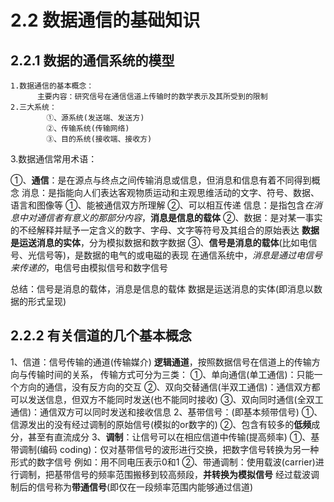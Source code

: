 # 2.2 数据通信的基础知识

## 2.2.1 数据的通信系统的模型

    1.数据通信的基本概念：
          主要内容：研究信号在通信信道上传输时的数学表示及其所受到的限制
    2.三大系统：
            ①、源系统(发送端、发送方)
            ②、传输系统(传输网络)
            ③、目的系统(接收端、接收方)
   3.数据通信常用术语：
  
   ①、**通信**：是在源点与终点之间传输消息或信息，但消息和信息有着不同得到概念
                消息：是指能向人们表达客观物质运动和主观思维活动的文字、符号、数据、语言和图像等
                      ①、能被通信双方所理解
                      ②、可以相互传递
                信息：是指包含*在消息中对通信者有意义的那部分内容*，**消息是信息的载体**
   ②、数据：是对某一事实的不经解释并赋予一定含义的数字、字母、文字等符号及其组合的原始表达
            **数据是运送消息的实体**，分为模拟数据和数字数据
   ③、**信号是消息的载体**(比如电信号、光信号等)，是数据的电气的或电磁的表现
            在通信系统中，*消息是通过电信号来传递的*，电信号由模拟信号和数字信号
   
   总结：信号是消息的载体，消息是信息的载体
         数据是运送消息的实体(即消息以数据的形式呈现)
         
## 2.2.2 有关信道的几个基本概念

   1、信道：信号传输的通道(传输媒介) **逻辑通道**，按照数据信号在信道上的传输方向与传输时间的关系，
            传输方式可分为三类：
            ①、单向通信(单工通信)：只能一个方向的通信，没有反方向的交互
            ②、双向交替通信(半双工通信)：通信双方都可以发送信息，但双方不能同时发送(也不能同时接收)
            ③、双向同时通信(全双工通信)：通信双方可以同时发送和接收信息
   2、基带信号：(即基本频带信号)
            ①、信源发出的没有经过调制的原始信号(模拟的or数字的)
            ②、包含有较多的**低频**成分，甚至有直流成分
   3、**调制**：让信号可以在相应信道中传输(提高频率)
            ①、基带调制(编码 coding)：仅对基带信号的波形进行交换，把数字信号转换为另一种形式的数字信号
                                      例如：用不同电压表示0和1
            ②、带通调制：使用载波(carrier)进行调制，把基带信号的频率范围搬移到较高频段，**并转换为模拟信号**
                         经过载波调制后的信号称为**带通信号**(即仅在一段频率范围内能够通过信道)
   
   
   
   
   
   
